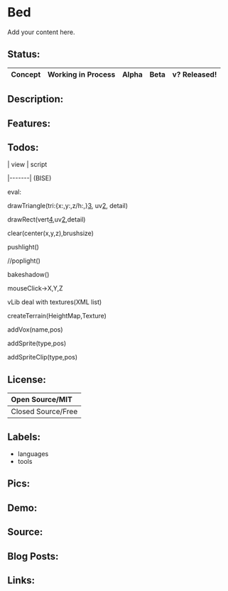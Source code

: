 # Bed #

Add your content here.


## Status: ##

|Concept|Working in Process|Alpha|Beta|v? Released!|
|:------|:-----------------|:----|:---|:-----------|

## Description: ##

## Features: ##

## Todos: ##

| view  | script

|-------| (BISE)

eval:

drawTriangle(tri:{x:,y:,z/h:,}[3](3.md), uv[2](2.md), detail)

drawRect(vert[4](4.md),uv[2](2.md),detail)

clear(center(x,y,z),brushsize)

pushlight()

//poplight()

bakeshadow()

mouseClick->X,Y,Z

vLib deal with textures(XML list)

createTerrain(HeightMap,Texture)

addVox(name,pos)

addSprite(type,pos)

addSpriteClip(type,pos)

## License: ##

|Open Source/MIT|
|:--------------|
|Closed Source/Free|

## Labels: ##
  * languages
  * tools
## Pics: ##

## Demo: ##

## Source: ##

## Blog Posts: ##

## Links: ##